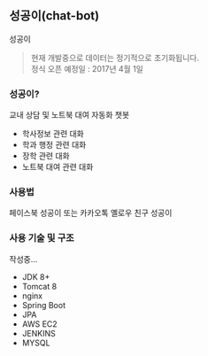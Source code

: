 ## 성공이(chat-bot)
성공이  

> 현재 개발중으로 데이터는 정기적으로 초기화됩니다.  
> 정식 오픈 예정일 : 2017년 4월 1일

### 성공이?
교내 상담 및 노트북 대여 자동화 챗봇
* 학사정보 관련 대화
* 학과 행정 관련 대화
* 장학 관련 대화
* 노트북 대여 관련 대화


### 사용법
페이스북 성공이 또는 카카오톡 옐로우 친구
성공이


### 사용 기술 및 구조
작성중...
- JDK 8+
- Tomcat 8
- nginx
- Spring Boot
- JPA
- AWS EC2
- JENKINS
- MYSQL
